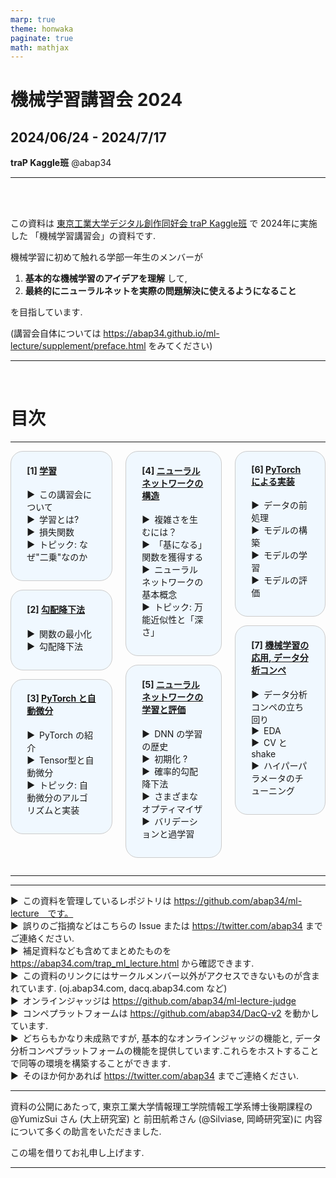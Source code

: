 ```yaml
---
marp: true
theme: honwaka
paginate: true
math: mathjax
---
```



<!-- _class: lead-->


# 機械学習講習会 2024
## 2024/06/24 - 2024/7/17

**traP Kaggle班**
@abap34


----

<!-- _header: この資料について -->

<br>
<br>


この資料は [東京工業大学デジタル創作同好会 traP Kaggle班](https://trap.jp/kaggle/) で 2024年に実施した 「機械学習講習会」の資料です.

機械学習に初めて触れる学部一年生のメンバーが

<div class="proof">


1. **基本的な機械学習のアイデアを理解** して,  
2. **最終的にニューラルネットを実際の問題解決に使えるようになること**
  

</div>

  
を目指しています.

(講習会自体については https://abap34.github.io/ml-lecture/supplement/preface.html をみてください)


---

<!-- style -->

<style scoped>
{
 font-size: 1.0em;
 line-height: 1.2em;
}

/* columns は 3つのカラムに分割 */
.columns {
  display: flex;
  justify-content: space-between;
}

/* リストは　▶︎　で始まる */
ul {
  list-style: none;
  padding-left: 0;
}

ul li::before {
  content: "▶︎";
  margin-right: 0.5em;
}

.box {
  padding: 0em;
  padding-left: 1.8em !important;
  padding-right: 1.8em !important;
  padding-bottom: 1em !important;
  margin-bottom: 1em !important;
  margin: 0em;
  border: 1px solid #ccc;
  border-radius: 20px;
  /* 超薄い水色 */
    background-color: #f0f8ff
}

</style>


<br>


# 目次

<hr>

<div class="columns">
<div>

<div class="box">

#### [1] [学習](#ch01)
- この講習会について
- 学習とは?
- 損失関数
- トピック: なぜ"二乗"なのか

</div>

<div class="box">

#### [2] [勾配降下法](#ch02)
- 関数の最小化
- 勾配降下法

</div>


<div class="box">

#### [3] [PyTorch と自動微分](#ch03)
- PyTorch の紹介
- Tensor型と自動微分
- トピック: 自動微分のアルゴリズムと実装


</div>


</div>

<div>

<div class="box">


#### [4] [ニューラルネットワークの構造](#ch04)
- 複雑さを生むには？
- 「基になる」関数を獲得する
- ニューラルネットワークの基本概念
- トピック: 万能近似性と「深さ」


</div>

<div class="box">

#### [5] [ニューラルネットワークの学習と評価](#ch05)
- DNN の学習の歴史
- 初期化 ?
- 確率的勾配降下法
- さまざまなオプティマイザ
- バリデーションと過学習

</div>


</div>


<div>


<div class="box">

#### [6] [PyTorch による実装](#ch06)
- データの前処理
- モデルの構築
- モデルの学習
- モデルの評価

</div>

<div class="box">


#### [7] [機械学習の応用, データ分析コンペ](#ch07)
- データ分析コンペの立ち回り
- EDA
- CV と shake
- ハイパーパラメータのチューニング

</div>




</div>
</div>



<hr>

---

<!-- _header: 各種リンク,注意など -->

<style scoped>
{
 font-size: 1.5em;
}
</style>

- この資料を管理しているレポジトリは https://github.com/abap34/ml-lecture　です。
  - 誤りのご指摘などはこちらの Issue または https://twitter.com/abap34 までご連絡ください.
- 補足資料なども含めてまとめたものを https://abap34.com/trap_ml_lecture.html から確認できます.
- この資料のリンクにはサークルメンバー以外がアクセスできないものが含まれています. (oj.abap34.com, dacq.abap34.com など)
  - オンラインジャッジは https://github.com/abap34/ml-lecture-judge
  - コンペプラットフォームは https://github.com/abap34/DacQ-v2 を動かしています.
  - どちらもかなり未成熟ですが, 基本的なオンラインジャッジの機能と, データ分析コンペプラットフォームの機能を提供しています.これらをホストすることで同等の環境を構築することができます.
- そのほか何かあれば https://twitter.com/abap34 までご連絡ください.


---

<!-- _header: 謝辞 -->


<style scoped>
{
 font-size: 2em;
}
</style>

資料の公開にあたって, 東京工業大学情報理工学院情報工学系博士後期課程の
@YumizSui さん (大上研究室) と 前田航希さん (@Silviase, 岡崎研究室)に 
内容について多くの助言をいただきました.

この場を借りてお礼申し上げます.

---

